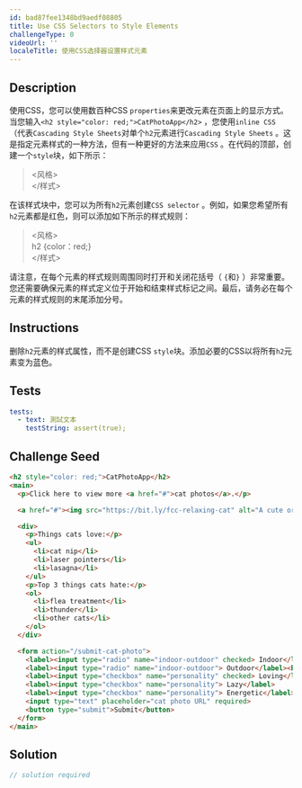 ```yaml
---
id: bad87fee1348bd9aedf08805
title: Use CSS Selectors to Style Elements
challengeType: 0
videoUrl: ''
localeTitle: 使用CSS选择器设置样式元素
---
```


## Description
<section id="description">使用CSS，您可以使用数百种CSS <code>properties</code>来更改元素在页面上的显示方式。当您输入<code>&lt;h2 style=&quot;color: red;&quot;&gt;CatPhotoApp&lt;/h2&gt;</code> ，您使用<code>inline CSS</code> （代表<code>Cascading Style Sheets</code>对单个<code>h2</code>元素进行<code>Cascading Style Sheets</code> 。这是指定元素样式的一种方法，但有一种更好的方法来应用<code>CSS</code> 。在代码的顶部，创建一个<code>style</code>块，如下所示： <blockquote> &lt;风格&gt; <br> &lt;/样式&gt; </blockquote>在该样式块中，您可以为所有<code>h2</code>元素创建<code>CSS selector</code> 。例如，如果您希望所有<code>h2</code>元素都是红色，则可以添加如下所示的样式规则： <blockquote> &lt;风格&gt; <br> h2 {color：red;} <br> &lt;/样式&gt; </blockquote>请注意，在每个元素的样式规则周围同时打开和关闭花括号（ <code>{</code>和<code>}</code> ）非常重要。您还需要确保元素的样式定义位于开始和结束样式标记之间。最后，请务必在每个元素的样式规则的末尾添加分号。 </section>

## Instructions
<section id="instructions">删除<code>h2</code>元素的样式属性，而不是创建CSS <code>style</code>块。添加必要的CSS以将所有<code>h2</code>元素变为蓝色。 </section>

## Tests
<section id='tests'>

```yml
tests:
  - text: 測試文本
    testString: assert(true);

```

</section>

## Challenge Seed
<section id='challengeSeed'>

<div id='html-seed'>

```html
<h2 style="color: red;">CatPhotoApp</h2>
<main>
  <p>Click here to view more <a href="#">cat photos</a>.</p>

  <a href="#"><img src="https://bit.ly/fcc-relaxing-cat" alt="A cute orange cat lying on its back."></a>

  <div>
    <p>Things cats love:</p>
    <ul>
      <li>cat nip</li>
      <li>laser pointers</li>
      <li>lasagna</li>
    </ul>
    <p>Top 3 things cats hate:</p>
    <ol>
      <li>flea treatment</li>
      <li>thunder</li>
      <li>other cats</li>
    </ol>
  </div>

  <form action="/submit-cat-photo">
    <label><input type="radio" name="indoor-outdoor" checked> Indoor</label>
    <label><input type="radio" name="indoor-outdoor"> Outdoor</label><br>
    <label><input type="checkbox" name="personality" checked> Loving</label>
    <label><input type="checkbox" name="personality"> Lazy</label>
    <label><input type="checkbox" name="personality"> Energetic</label><br>
    <input type="text" placeholder="cat photo URL" required>
    <button type="submit">Submit</button>
  </form>
</main>

```

</div>



</section>

## Solution
<section id='solution'>

```js
// solution required
```
</section>
